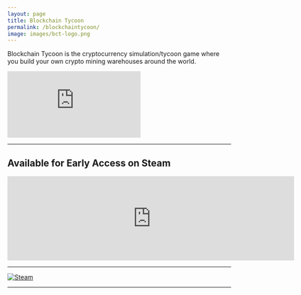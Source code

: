 ```yaml
---
layout: page
title: Blockchain Tycoon
permalink: /blockchaintycoon/
image: images/bct-logo.png
---
```


Blockchain Tycoon is the cryptocurrency simulation/tycoon game where you build your own crypto mining warehouses around the world. 

<iframe src="https://www.youtube.com/embed/3MoIWgu6FoE" frameborder="0" allowfullscreen></iframe>

***

## Available for Early Access on Steam

<iframe src="https://store.steampowered.com/widget/824450/" frameborder="0" width="646" height="190" align="center"></iframe>

*** 

[![Steam]({{site.baseurl}}/images/steam.png)](https://store.steampowered.com/app/824450/Blockchain_Tycoon/)

***